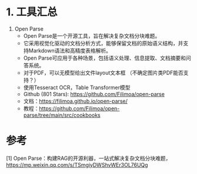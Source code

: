# 1. 工具汇总

1. Open Parse
   - Open Parse是一个开源工具，旨在解决复杂文档分块难题。
   - 它采用视觉化驱动的文档分析方式，能够保留文档的原始语义结构，并支持Markdown语法和高精度表格解析。
   - Open Parse可应用于各种场景，包括语义处理、信息提取、文档摘要和问答系统。
   - 对于PDF，可以无模型给出文件layout文本框 （不确定图片类PDF能否支持？）
   - 使用Tesseract OCR，Table Transformer模型
   - Github (801 Stars): https://github.com/Filimoa/open-parse
   - 文档：https://filimoa.github.io/open-parse/
   - 教程：https://github.com/Filimoa/open-parse/tree/main/src/cookbooks

# 参考

[1] Open Parse：构建RAG的开源利器，一站式解决复杂文档分块难题，https://mp.weixin.qq.com/s/TSmgiyDWShvWEr3OL76UQg